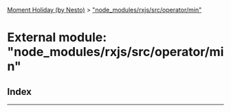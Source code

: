 [Moment Holiday (by Nesto)](../README.md) > ["node_modules/rxjs/src/operator/min"](../modules/_node_modules_rxjs_src_operator_min_.md)

# External module: "node_modules/rxjs/src/operator/min"

## Index

---


